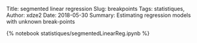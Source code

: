Title: segmented linear regression
Slug: breakpoints
Tags: statistiques, 
Author: xdze2
Date: 2018-05-30
Summary: Estimating regression models with unknown break-points

{% notebook statistiques/segmentedLinearReg.ipynb %}
